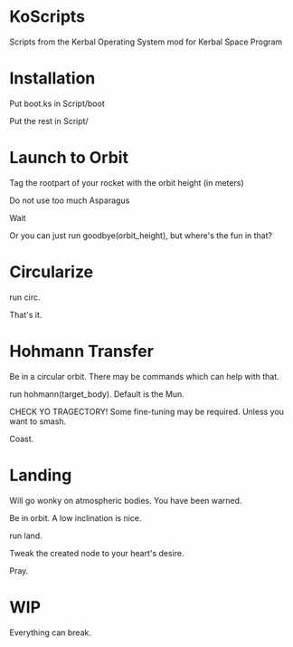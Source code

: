 # KoScripts
Scripts from the Kerbal Operating System mod for Kerbal Space Program


# Installation
Put boot.ks in Script/boot

Put the rest in Script/


# Launch to Orbit
Tag the rootpart of your rocket with the orbit height (in meters)

Do not use too much Asparagus

Wait

Or you can just run goodbye(orbit_height), but where's the fun in that?


# Circularize
run circ.

That's it.


# Hohmann Transfer
Be in a circular orbit. There may be commands which can help with that.

run hohmann(target_body). Default is the Mun.

CHECK YO TRAGECTORY! Some fine-tuning may be required. Unless you want to smash.

Coast.


# Landing
Will go wonky on atmospheric bodies. You have been warned.

Be in orbit. A low inclination is nice.

run land.

Tweak the created node to your heart's desire.

Pray.

# WIP
Everything can break.
